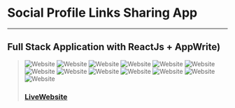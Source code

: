 # Social Profile Links Sharing App
---
Full Stack Application with ReactJs + AppWrite)
---
> ![Website](public/images/screenshotapp.png)
> ![Website](public/images/screenshotapp2.png)
> ![Website](public/images/screenshotapp3.png)
> ![Website](public/images/screenshotapp4.png)
> ![Website](public/images/screenshotapp5.png)
> ![Website](public/images/screenshotapp6.png)
![Website](public/images/screenshotapp12.png)
> ![Website](public/images/screenshotapp7.png)
> ![Website](public/images/screenshotapp8.png)
> ![Website](public/images/screenshotapp9.png)
> ![Website](public/images/screenshotapp10.png)
> ![Website](public/images/screenshotapp11.png)
> ![Website](public/images/screenshotapp13.png)
> ### [LiveWebsite](simpleshare.netlify.app/)